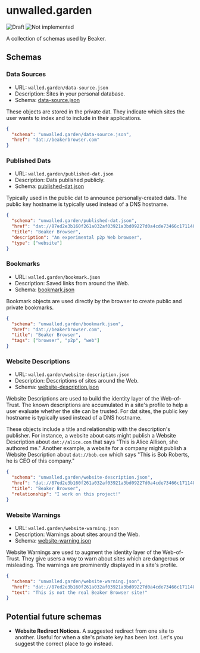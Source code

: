 # unwalled.garden

![Draft](https://img.shields.io/badge/Draft-In%20progress-yellow.svg) ![Not implemented](https://img.shields.io/badge/Status-Not%20implemented-red.svg)

A collection of schemas used by Beaker.

## Schemas

### Data Sources

 - URL: `walled.garden/data-source.json`
 - Description: Sites in your personal database.
 - Schema: [data-source.json](./data-source.json)

These objects are stored in the private dat. They indicate which sites the user wants to index and to include in their applications.

```json
{
  "schema": "unwalled.garden/data-source.json",
  "href": "dat://beakerbrowser.com"
}
```

### Published Dats

 - URL: `walled.garden/published-dat.json`
 - Description: Dats published publicly.
 - Schema: [published-dat.json](./published-dat.json)

Typically used in the public dat to announce personally-created dats. The public key hostname is typically used instead of a DNS hostname.

```json
{
  "schema": "unwalled.garden/published-dat.json",
  "href": "dat://87ed2e3b160f261a032af03921a3bd09227d0a4cde73466c17114816cae43336",
  "title": "Beaker Browser",
  "description": "An experimental p2p Web browser",
  "type": ["website"]
}
```

### Bookmarks

 - URL: `walled.garden/bookmark.json`
 - Description: Saved links from around the Web.
 - Schema: [bookmark.json](./bookmark.json)

Bookmark objects are used directly by the browser to create public and private bookmarks.

```json
{
  "schema": "unwalled.garden/bookmark.json",
  "href": "dat://beakerbrowser.com",
  "title": "Beaker Browser",
  "tags": ["browser", "p2p", "web"]
}
```

### Website Descriptions

 - URL: `walled.garden/website-description.json`
 - Description: Descriptions of sites around the Web.
 - Schema: [website-description.json](./website-description.json)

Website Descriptions are used to build the identity layer of the Web-of-Trust. The known descriptions are accumulated in a site's profile to help a user evaluate whether the site can be trusted. For dat sites, the public key hostname is typically used instead of a DNS hostname.

These objects include a title and relationship with the description's publisher. For instance, a website about cats might publish a Website Description about `dat://alice.com` that says "This is Alice Allison, she authored me." Another example, a website for a company might publish a Website Description about `dat://bob.com` which says "This is Bob Roberts, he is CEO of this company."

```json
{
  "schema": "unwalled.garden/website-description.json",
  "href": "dat://87ed2e3b160f261a032af03921a3bd09227d0a4cde73466c17114816cae43336",
  "title": "Beaker Browser",
  "relationship": "I work on this project!"
}
```

### Website Warnings

 - URL: `walled.garden/website-warning.json`
 - Description: Warnings about sites around the Web.
 - Schema: [website-warning.json](./website-warning.json)

Website Warnings are used to augment the identity layer of the Web-of-Trust. They give users a way to warn about sites which are dangerous or misleading. The warnings are prominently displayed in a site's profile.

```json
{
  "schema": "unwalled.garden/website-warning.json",
  "href": "dat://87ed2e3b160f261a032af03921a3bd09227d0a4cde73466c17114816cae43335",
  "text": "This is not the real Beaker Browser site!"
}
```

## Potential future schemas

 - **Website Redirect Notices.** A suggested redirect from one site to another. Useful for when a site's private key has been lost. Let's you suggest the correct place to go instead.